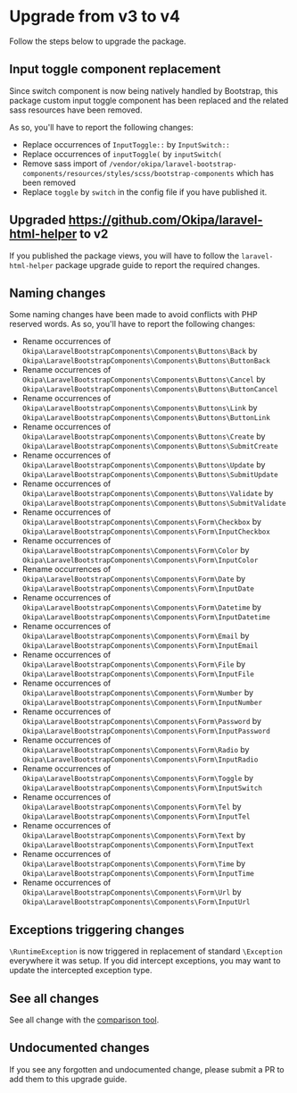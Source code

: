 # Upgrade from v3 to v4

Follow the steps below to upgrade the package.

## Input toggle component replacement

Since switch component is now being natively handled by Bootstrap, this package custom input toggle component has been replaced and the related sass resources have been removed.

As so, you'll have to report the following changes:
* Replace occurrences of `InputToggle::` by `InputSwitch::`
* Replace occurrences of `inputToggle(` by `inputSwitch(`
* Remove sass import of `/vendor/okipa/laravel-bootstrap-components/resources/styles/scss/bootstrap-components` which has been removed
* Replace `toggle` by `switch` in the config file if you have published it.

## Upgraded https://github.com/Okipa/laravel-html-helper to v2

If you published the package views, you will have to follow the `laravel-html-helper` package upgrade guide to report the required changes.

## Naming changes

Some naming changes have been made to avoid conflicts with PHP reserved words. As so, you'll have to report the following changes:
* Rename occurrences of `Okipa\LaravelBootstrapComponents\Components\Buttons\Back` by `Okipa\LaravelBootstrapComponents\Components\Buttons\ButtonBack`
* Rename occurrences of `Okipa\LaravelBootstrapComponents\Components\Buttons\Cancel` by `Okipa\LaravelBootstrapComponents\Components\Buttons\ButtonCancel`
* Rename occurrences of `Okipa\LaravelBootstrapComponents\Components\Buttons\Link` by `Okipa\LaravelBootstrapComponents\Components\Buttons\ButtonLink`
* Rename occurrences of `Okipa\LaravelBootstrapComponents\Components\Buttons\Create` by `Okipa\LaravelBootstrapComponents\Components\Buttons\SubmitCreate`
* Rename occurrences of `Okipa\LaravelBootstrapComponents\Components\Buttons\Update` by `Okipa\LaravelBootstrapComponents\Components\Buttons\SubmitUpdate`
* Rename occurrences of `Okipa\LaravelBootstrapComponents\Components\Buttons\Validate` by `Okipa\LaravelBootstrapComponents\Components\Buttons\SubmitValidate`
* Rename occurrences of `Okipa\LaravelBootstrapComponents\Components\Form\Checkbox` by `Okipa\LaravelBootstrapComponents\Components\Form\InputCheckbox`
* Rename occurrences of `Okipa\LaravelBootstrapComponents\Components\Form\Color` by `Okipa\LaravelBootstrapComponents\Components\Form\InputColor`
* Rename occurrences of `Okipa\LaravelBootstrapComponents\Components\Form\Date` by `Okipa\LaravelBootstrapComponents\Components\Form\InputDate`
* Rename occurrences of `Okipa\LaravelBootstrapComponents\Components\Form\Datetime` by `Okipa\LaravelBootstrapComponents\Components\Form\InputDatetime`
* Rename occurrences of `Okipa\LaravelBootstrapComponents\Components\Form\Email` by `Okipa\LaravelBootstrapComponents\Components\Form\InputEmail`
* Rename occurrences of `Okipa\LaravelBootstrapComponents\Components\Form\File` by `Okipa\LaravelBootstrapComponents\Components\Form\InputFile`
* Rename occurrences of `Okipa\LaravelBootstrapComponents\Components\Form\Number` by `Okipa\LaravelBootstrapComponents\Components\Form\InputNumber`
* Rename occurrences of `Okipa\LaravelBootstrapComponents\Components\Form\Password` by `Okipa\LaravelBootstrapComponents\Components\Form\InputPassword`
* Rename occurrences of `Okipa\LaravelBootstrapComponents\Components\Form\Radio` by `Okipa\LaravelBootstrapComponents\Components\Form\InputRadio`
* Rename occurrences of `Okipa\LaravelBootstrapComponents\Components\Form\Toggle` by `Okipa\LaravelBootstrapComponents\Components\Form\InputSwitch`
* Rename occurrences of `Okipa\LaravelBootstrapComponents\Components\Form\Tel` by `Okipa\LaravelBootstrapComponents\Components\Form\InputTel`
* Rename occurrences of `Okipa\LaravelBootstrapComponents\Components\Form\Text` by `Okipa\LaravelBootstrapComponents\Components\Form\InputText`
* Rename occurrences of `Okipa\LaravelBootstrapComponents\Components\Form\Time` by `Okipa\LaravelBootstrapComponents\Components\Form\InputTime`
* Rename occurrences of `Okipa\LaravelBootstrapComponents\Components\Form\Url` by `Okipa\LaravelBootstrapComponents\Components\Form\InputUrl`

## Exceptions triggering changes

`\RuntimeException` is now triggered in replacement of standard `\Exception` everywhere it was setup. If you did intercept exceptions, you may want to update the intercepted exception type.

## See all changes

See all change with the [comparison tool](https://github.com/Okipa/laravel-bootstrap-components/compare/3.0.3...4.0.0).

## Undocumented changes

If you see any forgotten and undocumented change, please submit a PR to add them to this upgrade guide.
